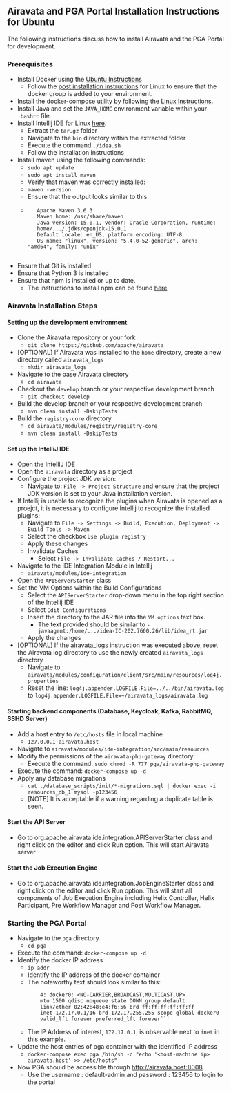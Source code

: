 ## Airavata and PGA Portal Installation Instructions for Ubuntu
The following instructions discuss how to install Airavata and the PGA Portal for development.

### Prerequisites
* Install Docker using the [Ubuntu Instructions](https://docs.docker.com/engine/install/ubuntu/)
    * Follow the [post installation instructions](https://docs.docker.com/engine/install/linux-postinstall/) for Linux to ensure that the docker group is added to your environment.
* Install the docker-compose utility by following the [Linux Instructions](https://docs.docker.com/compose/install/).
* Install Java and set the ```JAVA_HOME``` environment variable within your ```.bashrc``` file.
* Install Intellij IDE for Linux [here](https://www.jetbrains.com/idea/download/#section=linux).
    * Extract the ```tar.gz``` folder
    * Navigate to the ```bin``` directory within the extracted folder
    * Execute the command ```./idea.sh```
    * Follow the installation instructions
* Install maven using the following commands:
    * ```sudo apt update```
    * ```sudo apt install maven```
    * Verify that maven was correctly installed:
    * ```maven -version```
    * Ensure that the output looks similar to this:
    * ```
         Apache Maven 3.6.3
         Maven home: /usr/share/maven
         Java version: 15.0.1, vendor: Oracle Corporation, runtime: 
         home/.../.jdks/openjdk-15.0.1
         Default locale: en_US, platform encoding: UTF-8
         OS name: "linux", version: "5.4.0-52-generic", arch: "amd64", family: "unix"
	```
* Ensure that Git is installed
* Ensure that Python 3 is installed
* Ensure that npm is installed or up to date.
    * The instructions to install npm can be found [here](https://www.npmjs.com/get-npm)

### Airavata Installation Steps
#### Setting up the development environment
* Clone the Airavata repository or your fork
    * ```git clone https://github.com/apache/airavata```
* [OPTIONAL] If Airavata was installed to the `home` directory, create a new directory called ```airavata_logs```
    * ```mkdir airavata_logs```
* Navigate to the base Airavata directory
    * ```cd airavata```
* Checkout the ```develop``` branch or your respective development branch
    * ```git checkout develop```
* Build the develop branch or your respective development branch
    * ```mvn clean install -DskipTests```
* Build the ```registry-core``` directory
    * ```cd airavata/modules/registry/registry-core```
    * ```mvn clean install -DskipTests```

#### Set up the IntelliJ IDE
* Open the IntelliJ IDE
* Open the ```airavata``` directory as a project
* Configure the project JDK version:
    * Navigate to: ```File -> Project Structure``` and ensure that the project JDK version is set to your Java installation version.
* If Intellij is unable to recognize the plugins when Airavata is opened as a proejct, it is necessary to configure Intellij to recognize the installed plugins:
    * Navigate to ```File -> Settings -> Build, Execution, Deployment -> Build Tools -> Maven```
    * Select the checkbox ```Use plugin registry```
    * Apply these changes
    * Invalidate Caches
        * Select ```File -> Invalidate Caches / Restart...```
* Navigate to the IDE Integration Module in Intellij
    * ```airavata/modules/ide-integration```
* Open the ```APIServerStarter``` class
* Set the VM Options within the Build Configurations
    * Select the ```APIServerStarter``` drop-down menu in the top right section of the Intellij IDE
    * Select ```Edit Configurations```
    * Insert the directory to the JAR file into the ```VM options``` text box.
        * The text provided should be similar to ```-javaagent:/home/.../idea-IC-202.7660.26/lib/idea_rt.jar```
    * Apply the changes
* [OPTIONAL] If the airavata_logs instruction was executed above, reset the Airavata log directory to use the newly created ```airavata_logs``` directory
    * Navigate to ```airavata/modules/configuration/client/src/main/resources/log4j.properties```
    * Reset the line: ```log4j.appender.LOGFILE.File=../../bin/airavata.log``` to ```log4j.appender.LOGFILE.File=~/airavata_logs/airavata.log```

#### Starting backend components (Database, Keycloak, Kafka, RabbitMQ, SSHD Server)
* Add a host entry to ```/etc/hosts``` file in local machine
    * ```127.0.0.1 airavata.host```
* Navigate to ```airavata/modules/ide-integration/src/main/resources```
* Modify the permissions of the ```airavata-php-gateway``` directory
    * Execute the command: ```sudo chmod -R 777 pga/airavata-php-gateway```
* Execute the command: ```docker-compose up -d```
* Apply any database migrations
    * ```cat ./database_scripts/init/*-migrations.sql | docker exec -i resources_db_1 mysql -p123456```
    * [NOTE] It is acceptable if a warning regarding a duplicate table is seen.

#### Start the API Server
* Go to org.apache.airavata.ide.integration.APIServerStarter class and right click on the editor and click Run option. This will start Airavata server

#### Start the Job Execution Engine
* Go to org.apache.airavata.ide.integration.JobEngineStarter class and right click on the editor and click Run option. This will start all components of Job Execution Engine including Helix Controller, Helix Participant, Pre Workflow Manager and Post Workflow Manager.

### Starting the PGA Portal
* Navigate to the ```pga``` directory
    * ```cd pga```
* Execute the command: ```docker-compose up -d```
* Identify the docker IP address
    * ```ip addr```
    * Identify the IP address of the docker container
    * The noteworthy text should look similar to this:
        ```
            4: docker0: <NO-CARRIER,BROADCAST,MULTICAST,UP> 
            mtu 1500 qdisc noqueue state DOWN group default 
            link/ether 02:42:48:e4:f6:56 brd ff:ff:ff:ff:ff:ff
            inet 172.17.0.1/16 brd 172.17.255.255 scope global docker0
            valid_lft forever preferred_lft forever```
    * The IP Address of interest, ```172.17.0.1```, is observable next to ```inet``` in this example.
* Update the host entries of pga container with the identified IP address
    * ```docker-compose exec pga /bin/sh -c "echo '<host-machine ip> airavata.host' >> /etc/hosts"```
* Now PGA should be accessible through http://airavata.host:8008
    * Use the username : default-admin and password : 123456 to login to the portal